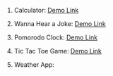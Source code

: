 1. Calculator:
  [Demo Link](https://srilekhap27.github.io/Mini-Fun-Projects/Calculator/calculator.html#calculator)

2. Wanna Hear a Joke:
  [Demo Link](https://srilekhap27.github.io/Mini-Fun-Projects/Joke_Generator/joke.html#wanna_hear_a_joke)

3. Pomorodo Clock:
  [Demo Link](https://srilekhap27.github.io/Mini-Fun-Projects/Pomodoro_Clock/pomodoro.html#Pomodoro)

4. Tic Tac Toe Game:
  [Demo Link](https://srilekhap27.github.io/Mini-Fun-Projects/Tic_tac_toe/Tic_tac_toe.html#Tic_tac_toe)

5. Weather App:
